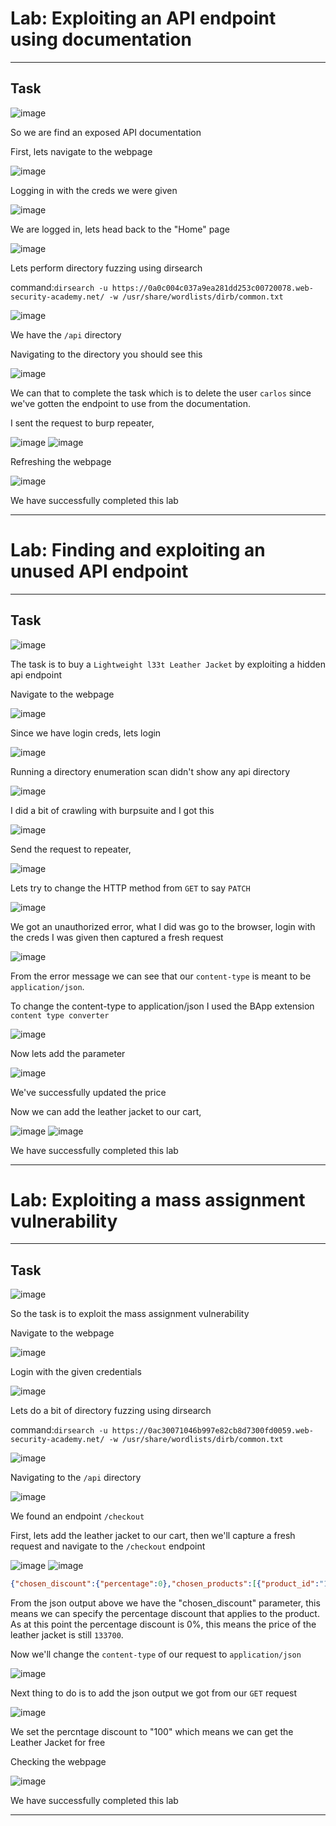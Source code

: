 # Lab: Exploiting an API endpoint using documentation
<hr>

## Task

![image](https://github.com/user-attachments/assets/0e638172-96ca-41b8-a510-1f8f5f42653c)

So we are find an exposed API documentation

First, lets navigate to the webpage

![image](https://github.com/user-attachments/assets/2b3450b0-e562-4712-845d-2d6b6101d2f4)

Logging in with the creds we were given

![image](https://github.com/user-attachments/assets/df7b3b24-95fd-4c9d-a8ff-94e9e60abfd8)

We are logged in, lets head back to the "Home" page

![image](https://github.com/user-attachments/assets/d0000145-db66-4681-b91f-ec94c2f90f61)

Lets perform directory fuzzing using dirsearch

command:```dirsearch -u https://0a0c004c037a9ea281dd253c00720078.web-security-academy.net/ -w /usr/share/wordlists/dirb/common.txt```

![image](https://github.com/user-attachments/assets/d8e8c8ae-96f8-4a62-8d5f-592ae92c3ba1)

We have the `/api` directory

Navigating to the directory you should see this

![image](https://github.com/user-attachments/assets/d5bd4cdc-48e6-4f58-a8a1-cb23e92ac318)

We can that to complete the task which is to delete the user `carlos` since we've gotten the endpoint to use from the documentation.

I sent the request to burp repeater, 

![image](https://github.com/user-attachments/assets/e301d50d-dcc3-4f1a-bdd5-052d3c78b4df)
![image](https://github.com/user-attachments/assets/334326e5-4b49-4af6-a758-8896ae49f2d6)

Refreshing the webpage

![image](https://github.com/user-attachments/assets/f3a7bc0b-1c6f-4bbd-9413-c89dba8ff9ca)

We have successfully completed this lab

----------------------------------------------

# Lab: Finding and exploiting an unused API endpoint
<hr>

## Task

![image](https://github.com/user-attachments/assets/ca64c13b-05f6-4605-a73d-76cab59e8e2a)

The task is to buy a `Lightweight l33t Leather Jacket` by exploiting a hidden api endpoint

Navigate to the webpage

![image](https://github.com/user-attachments/assets/1d221d66-5ab1-48dc-880c-3d33c6900167)

Since we have login creds, lets login

![image](https://github.com/user-attachments/assets/fbe73353-9fd7-4597-acaa-b42cd83dbf22)

Running a directory enumeration scan didn't show any api directory

![image](https://github.com/user-attachments/assets/3d3e5887-23da-4236-926c-4f891510394b)

I did a bit of crawling with burpsuite and I got this

![image](https://github.com/user-attachments/assets/4a53e5ef-c629-43c4-8ec2-81d1769b0326)

Send the request to repeater,

![image](https://github.com/user-attachments/assets/3f166ca9-3649-4705-a934-f64c57bddb22)

Lets try to change the HTTP method from `GET` to say `PATCH`

![image](https://github.com/user-attachments/assets/3a10a8bb-438d-47ec-9154-3f9cdf69a253)

We got an unauthorized error, what I did was go to the browser, login with the creds I was given then captured a fresh request

![image](https://github.com/user-attachments/assets/7e6166cc-6eb3-4268-a5a0-6ef140d81257)

From the error message we can see that our `content-type` is meant to be `application/json`. 

To change the content-type to application/json I used the BApp extension `content type converter`

![image](https://github.com/user-attachments/assets/0431829e-a6a7-45e3-97bd-edcb3ddb979b)

Now lets add the parameter

![image](https://github.com/user-attachments/assets/6b2d0ae3-ce72-463a-a87d-680f42ead657)

We've successfully updated the price

Now we can add the leather jacket to our cart,

![image](https://github.com/user-attachments/assets/2ecfc908-6ce3-4f2b-b701-cf0bb470e64c)
![image](https://github.com/user-attachments/assets/0761480b-8617-4e84-bcff-d33efaa0f1cf)

We have successfully completed this lab

-------------------------------------------

# Lab: Exploiting a mass assignment vulnerability
<hr>

## Task

![image](https://github.com/user-attachments/assets/dfd4a52d-365a-41df-af92-b6efb5f551e7)

So the task is to exploit the mass assignment vulnerability

Navigate to the webpage

![image](https://github.com/user-attachments/assets/5b9344e5-6a86-4720-8f4d-386e91cbb881)

Login with the given credentials

![image](https://github.com/user-attachments/assets/f760ccbb-a371-4123-8844-ccbffaab9557)

Lets do a bit of directory fuzzing using dirsearch

command:```dirsearch -u https://0ac30071046b997e82cb8d7300fd0059.web-security-academy.net/ -w /usr/share/wordlists/dirb/common.txt```

![image](https://github.com/user-attachments/assets/ff6e4ce9-8efa-4d7c-b0a2-eec60d01e64c)

Navigating to the `/api` directory

![image](https://github.com/user-attachments/assets/ea00fe7e-b57c-486b-a05a-5c591f49cd07)

We found an endpoint `/checkout`

First, lets add the leather jacket to our cart, then we'll capture a fresh request and navigate to the `/checkout` endpoint

![image](https://github.com/user-attachments/assets/4e09e571-f064-44b1-8fcd-1482a6861332)
![image](https://github.com/user-attachments/assets/840cde0a-0a89-4a3e-bcb2-3142b1936e1f)

```json
{"chosen_discount":{"percentage":0},"chosen_products":[{"product_id":"1","name":"Lightweight \"l33t\" Leather Jacket","quantity":1,"item_price":133700}]}
```
From the json output above we have the "chosen_discount" parameter, this means we can specify the percentage discount that applies to the product. As at this point the percentage discount is 0%, this means the price of the leather jacket is still `133700`.

Now we'll change the `content-type` of our request to `application/json`

![image](https://github.com/user-attachments/assets/75021da1-1bbd-4496-9e64-6bef1f2722b8)

Next thing to do is to add the json output we got from our `GET` request

![image](https://github.com/user-attachments/assets/7538856c-a16e-4195-a9f4-9f99f32a2ae5)

We set the percntage discount to "100" which means we can get the Leather Jacket for free

Checking the webpage

![image](https://github.com/user-attachments/assets/883f8008-dc2e-4f87-8e30-da2f70208800)

We have successfully completed this lab

--------------------------------------------------------





















